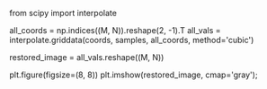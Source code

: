 from scipy import interpolate

all_coords = np.indices((M, N)).reshape(2, -1).T
all_vals = interpolate.griddata(coords, samples, all_coords, method='cubic')

restored_image = all_vals.reshape((M, N))

plt.figure(figsize=(8, 8))
plt.imshow(restored_image, cmap='gray');

